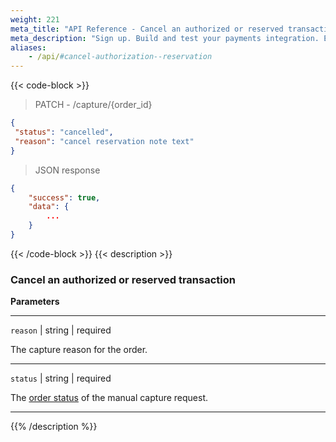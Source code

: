 ```yaml
---
weight: 221
meta_title: "API Reference - Cancel an authorized or reserved transaction - MultiSafepay Docs"
meta_description: "Sign up. Build and test your payments integration. Explore our products and services. Use our API Reference, SDKs, and wrappers. Get support."
aliases:
    - /api/#cancel-authorization--reservation
---
```

{{< code-block >}}

> PATCH - /capture/{order_id}

```json
{
 "status": "cancelled",
 "reason": "cancel reservation note text"
}
```
> JSON response


```json
{
    "success": true,
    "data": {
        ...
    }
}
```
{{< /code-block >}}
{{< description >}}
### Cancel an authorized or reserved transaction

**Parameters**

----------------
`reason` | string | required

The capture reason for the order.  

----------------
`status` | string | required

The [order status](/api/multisafepay-statuses/) of the manual capture request. 

----------------

{{% /description %}}